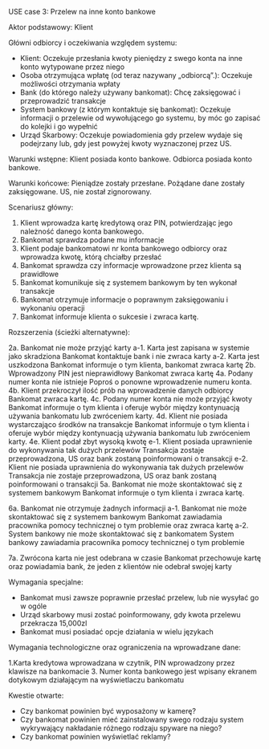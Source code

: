 USE case 3: Przelew na inne konto bankowe

Aktor podstawowy: Klient

Główni odbiorcy i oczekiwania względem systemu:


- Klient: Oczekuje przesłania kwoty pieniędzy z swego konta na inne konto wytypowane przez niego
- Osoba otrzymująca wpłatę (od teraz nazywany „odbiorcą”.): Oczekuje możliwości otrzymania wpłaty
- Bank (do którego należy używany bankomat): Chcę zaksięgować i przeprowadzić transakcje
- System bankowy (z którym kontaktuje się bankomat): Oczekuje informacji o przelewie od wywołującego go systemu, by móc go zapisać do kolejki i go wypełnić 
- Urząd Skarbowy: Oczekuje powiadomienia gdy przelew wydaje się podejrzany lub, gdy jest powyżej kwoty wyznaczonej przez US.


Warunki wstępne: Klient posiada konto bankowe. Odbiorca posiada konto bankowe.


Warunki końcowe: Pieniądze zostały przesłane. Pożądane dane zostały zaksięgowane. US, nie został zignorowany.

Scenariusz główny:


1. Klient wprowadza kartę kredytową oraz PIN, potwierdzając jego należność danego konta bankowego.
2. Bankomat sprawdza podane mu informacje
3. Klient podaje bankomatowi nr konta bankowego odbiorcy oraz wprowadza kwotę, którą chciałby przesłać
4. Bankomat sprawdza czy informacje wprowadzone przez klienta są prawidłowe
5. Bankomat komunikuje się z systemem bankowym by ten wykonał transakcje
6. Bankomat otrzymuje informacje o poprawnym zaksięgowaniu i wykonaniu operacji
7. Bankomat informuje klienta o sukcesie i zwraca kartę.

Rozszerzenia (ścieżki alternatywne):


2a. Bankomat nie może przyjąć karty
	a-1. Karta jest zapisana w systemie jako skradziona
		Bankomat kontaktuje bank i nie zwraca karty
	a-2. Karta jest uszkodzona
		Bankomat informuje o tym klienta, bankomat zwraca kartę
2b. Wprowadzony PIN jest nieprawidłowy
	Bankomat zwraca kartę
4a. Podany numer konta nie istnieje
Poproś o ponowne wprowadzenie numeru konta.
4b. Klient przekroczył ilość prób na wprowadzenie danych odbiorcy
	Bankomat zwraca kartę.
4c. Podany numer konta nie może przyjąć kwoty
Bankomat informuje o tym klienta i oferuje wybór między kontynuacją używania bankomatu lub zwróceniem karty.
4d. Klient nie posiada wystarczająco środków na transakcje
Bankomat informuje o tym klienta i oferuje wybór między kontynuacją używania bankomatu lub zwróceniem karty.
4e. Klient podał zbyt wysoką kwotę
	e-1. Klient posiada uprawnienie do wykonywania tak dużych przelewów
Transakcja zostaje przeprowadzona, US oraz bank zostaną poinformowani o transakcji
	e-2. Klient nie posiada uprawnienia do wykonywania tak dużych przelewów
	Transakcja nie zostaje przeprowadzona, US oraz bank zostaną poinformowani o transakcji
5a. Bankomat nie może skontaktować się z systemem bankowym
	Bankomat informuje o tym klienta i zwraca kartę.

6a. Bankomat nie otrzymuje żadnych informacji
	a-1. Bankomat nie może skontaktować się z systemem bankowym
Bankomat zawiadamia pracownika pomocy technicznej o tym problemie oraz zwraca kartę
	a-2. System bankowy nie może skontaktować się z bankomatem
		System bankowy zawiadamia pracownika pomocy technicznej o tym problemie

7a. Zwrócona karta nie jest odebrana w czasie
Bankomat przechowuje kartę oraz powiadamia bank, że jeden z klientów nie odebrał swojej karty

Wymagania specjalne:


  - Bankomat musi zawsze poprawnie przesłać przelew, lub nie wysyłać go w ogóle 
  - Urząd skarbowy musi zostać poinformowany, gdy kwota przelewu przekracza 15,000zl
  - Bankomat musi posiadać opcje działania w wielu językach

Wymagania technologiczne oraz ograniczenia na wprowadzane dane:


1.Karta kredytowa wprowadzana w czytnik, PIN wprowadzony przez klawisze na bankomacie
3. Numer konta bankowego jest wpisany ekranem dotykowym działającym na wyświetlaczu bankomatu

Kwestie otwarte:

 
 - Czy bankomat powinien być wyposażony w kamerę?
  - Czy bankomat powinien mieć zainstalowany swego rodzaju system wykrywający nakładanie różnego rodzaju spyware na niego?
  - Czy bankomat powinien wyświetlać reklamy?




